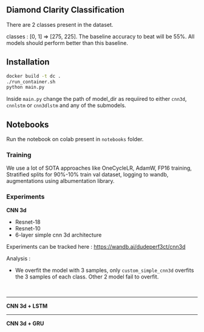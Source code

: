 ## Diamond Clarity Classification

There are 2 classes present in the dataset.

classes : [0, 1] => [275, 225]. The baseline accuracy to beat will be 55%. All models should perform better than this baseline.

## Installation

```bash
docker build -t dc .
./run_container.sh
python main.py
```

Inside `main.py` change the path of model_dir as requiired to either `cnn3d`, `cnnlstm` or `cnn3dlstm` and any of the submodels.

## Notebooks

Run the notebook on colab present in `notebooks` folder.

### Training

We use a lot of SOTA approaches like OneCycleLR, AdamW, FP16 training, Stratified splits for 90%-10% train val dataset, logging to wandb, augmentations using albumentation library. 

### Experiments

**CNN 3d**

- Resnet-18
- Resnet-10
- 6-layer simple cnn 3d architecture

Experiments can be tracked here : https://wandb.ai/dudeperf3ct/cnn3d

Analysis : 

- We overfit the model with 3 samples, only `custom_simple_cnn3d` overfits the 3 samples of each class. Other 2 model fail to overfit.


​    

-----

**CNN 3d + LSTM**

-----

**CNN 3d + GRU**